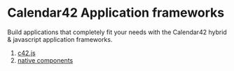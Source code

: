 # Calendar42 Application frameworks

Build applications that completely fit your needs with the Calendar42 hybrid & javascript application frameworks.

1. [c42.js](/application-frameworks/C42_js/) 
2. [native components](/application-frameworks/native_components/)
